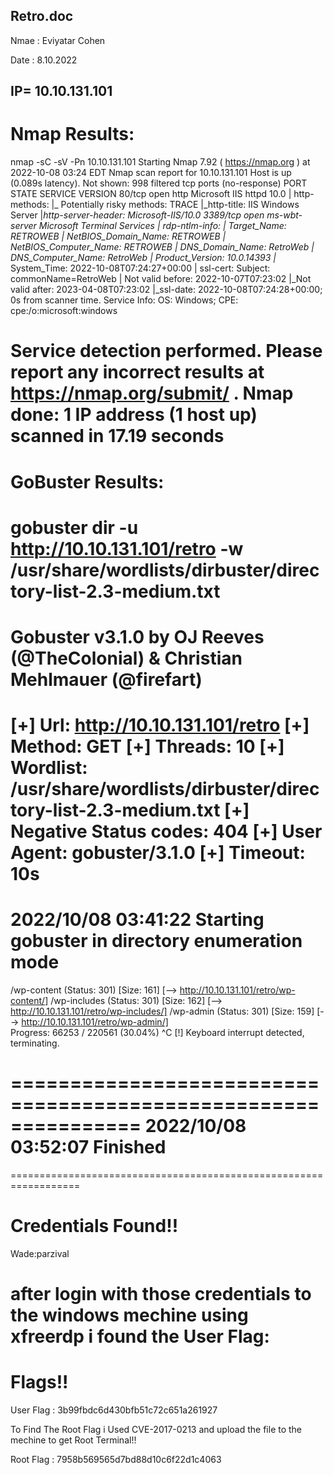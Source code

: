 Retro.doc
--------------

Nmae : Eviyatar Cohen

Date : 8.10.2022

IP= 10.10.131.101
-------------------------------------

Nmap Results:
==============
nmap -sC -sV -Pn 10.10.131.101 
Starting Nmap 7.92 ( https://nmap.org ) at 2022-10-08 03:24 EDT
Nmap scan report for 10.10.131.101
Host is up (0.089s latency).
Not shown: 998 filtered tcp ports (no-response)
PORT     STATE SERVICE       VERSION
80/tcp   open  http          Microsoft IIS httpd 10.0
| http-methods: 
|_  Potentially risky methods: TRACE
|_http-title: IIS Windows Server
|_http-server-header: Microsoft-IIS/10.0
3389/tcp open  ms-wbt-server Microsoft Terminal Services
| rdp-ntlm-info: 
|   Target_Name: RETROWEB
|   NetBIOS_Domain_Name: RETROWEB
|   NetBIOS_Computer_Name: RETROWEB
|   DNS_Domain_Name: RetroWeb
|   DNS_Computer_Name: RetroWeb
|   Product_Version: 10.0.14393
|_  System_Time: 2022-10-08T07:24:27+00:00
| ssl-cert: Subject: commonName=RetroWeb
| Not valid before: 2022-10-07T07:23:02
|_Not valid after:  2023-04-08T07:23:02
|_ssl-date: 2022-10-08T07:24:28+00:00; 0s from scanner time.
Service Info: OS: Windows; CPE: cpe:/o:microsoft:windows

Service detection performed. Please report any incorrect results at https://nmap.org/submit/ .
Nmap done: 1 IP address (1 host up) scanned in 17.19 seconds
==================================================================

GoBuster Results:
====================
gobuster dir -u http://10.10.131.101/retro -w /usr/share/wordlists/dirbuster/directory-list-2.3-medium.txt
===============================================================
Gobuster v3.1.0
by OJ Reeves (@TheColonial) & Christian Mehlmauer (@firefart)
===============================================================
[+] Url:                     http://10.10.131.101/retro
[+] Method:                  GET
[+] Threads:                 10
[+] Wordlist:                /usr/share/wordlists/dirbuster/directory-list-2.3-medium.txt
[+] Negative Status codes:   404
[+] User Agent:              gobuster/3.1.0
[+] Timeout:                 10s
===============================================================
2022/10/08 03:41:22 Starting gobuster in directory enumeration mode
===============================================================
/wp-content           (Status: 301) [Size: 161] [--> http://10.10.131.101/retro/wp-content/]
/wp-includes          (Status: 301) [Size: 162] [--> http://10.10.131.101/retro/wp-includes/]
/wp-admin             (Status: 301) [Size: 159] [--> http://10.10.131.101/retro/wp-admin/]   
Progress: 66253 / 220561 (30.04%)                                                           ^C
[!] Keyboard interrupt detected, terminating.
                                                                                             
===============================================================
2022/10/08 03:52:07 Finished
===============================================================
==================================================================

Credentials Found!!
====================
Wade:parzival

after login with those credentials to the windows mechine using xfreerdp i found the User Flag:
==================================================================

Flags!!
==========

User Flag : 3b99fbdc6d430bfb51c72c651a261927

To Find The Root Flag i Used CVE-2017-0213 and upload the file to the mechine to get Root Terminal!!

Root Flag : 7958b569565d7bd88d10c6f22d1c4063
